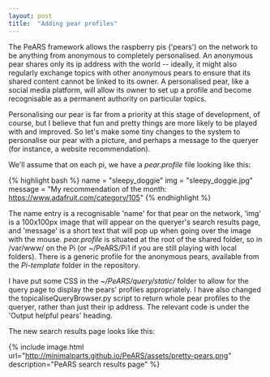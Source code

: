 ```yaml
---
layout: post
title:  "Adding pear profiles"
---
```


The PeARS framework allows the raspberry pis ('pears') on the network to be anything from anonymous to completely personalised. An anonymous pear shares only its ip address with the world -- ideally, it might also regularly exchange topics with other anonymous pears to ensure that its shared content cannot be linked to its owner. A personalised pear, like a social media platform, will allow its owner to set up a profile and become recognisable as a permanent authority on particular topics.

Personalising our pear is far from a priority at this stage of development, of course, but I believe that fun and pretty things are more likely to be played with and improved. So let's make some tiny changes to the system to personalise our pear with a picture, and perhaps a message to the queryer (for instance, a website recommendation).

We'll assume that on each pi, we have a *pear.profile* file looking like this: 

{% highlight bash %}
name = "sleepy_doggie"
img = "sleepy_doggie.jpg"
message = "My recommendation of the month: https://www.adafruit.com/category/105"
{% endhighlight %}

The name entry is a recognisable 'name' for that pear on the network, 'img' is a 100x100px image that will appear on the queryer's search results page, and 'message' is a short text that will pop up when going over the image with the mouse. *pear.profile* is situated at the root of the shared folder, so in /var/www/ on the Pi (or ~/PeARS/Pi1 if you are still playing with local folders). There is a generic profile for the anonymous pears, available from the *Pi-template* folder in the repository.

I have put some CSS in the *~/PeARS/query/static/* folder to allow for the query page to display the pears' profiles appropriately. I have also changed the topicaliseQueryBrowser.py script to return whole pear profiles to the queryer, rather than just their ip address. The relevant code is under the 'Output helpful pears' heading.

The new search results page looks like this:


{% include image.html url="http://minimalparts.github.io/PeARS/assets/pretty-pears.png" description="PeARS search results page" %} 
